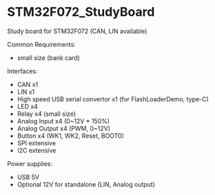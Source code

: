 # STM32F072_StudyBoard
Study board for STM32F072 (CAN, LIN available)

Common Requirements:
- small size (bank card)

Interfaces:
- CAN x1
- LIN x1
- High speed USB serial convertor x1 (for FlashLoaderDemo, type-C)
- LED x4
- Relay x4 (small size)
- Analog Input x4 (0~12V * 150%)
- Analog Output x4 (PWM, 0~12V)
- Button x4 (WK1, WK2, Reset, BOOT0)
- SPI extensive
- I2C extensive

Power supplies:
- USB 5V
- Optional 12V for standalone (LIN, Analog output)

